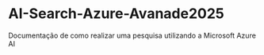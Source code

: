 # AI-Search-Azure-Avanade2025
Documentação de como realizar uma pesquisa utilizando a Microsoft Azure AI
